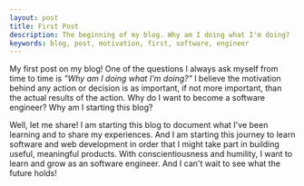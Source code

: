 ```yaml
---
layout: post
title: First Post
description: The beginning of my blog. Why am I doing what I'm doing?
keywords: blog, post, motivation, first, software, engineer
---
```


My first post on my blog! One of the questions I always ask myself from time to time is <em>"Why am I doing what I'm doing?"</em> I believe the motivation behind any action or decision is as important, if not more important, than the actual results of the action. Why do I want to become a software engineer? Why am I starting this blog?

Well, let me share! I am starting this blog to document what I've been learning and to share my experiences. And I am starting this journey to learn software and web development in order that I might take part in building useful, meaningful products. With conscientiousness and humility, I want to learn and grow as an software engineer. And I can't wait to see what the future holds!
